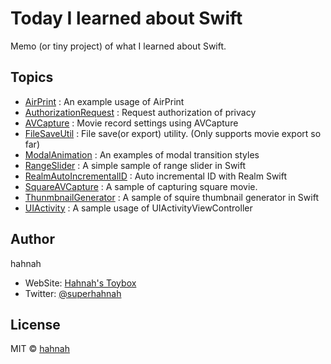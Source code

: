 # Today I learned about Swift

Memo (or tiny project) of what I learned about Swift.

## Topics

+ [AirPrint](https://github.com/hahnah/til-swift/tree/master/AirPrint) : An example usage of AirPrint 
+ [AuthorizationRequest](https://github.com/hahnah/til-swift/tree/master/AuthorizationRequest) : Request authorization of privacy
+ [AVCapture](https://github.com/hahnah/til-swift/tree/master/AVCapture) : Movie record settings using AVCapture
+ [FileSaveUtil](https://github.com/hahnah/til-swift/tree/master/FileSaveUtil) : File save(or export) utility. (Only supports movie export so far)
+ [ModalAnimation](https://github.com/hahnah/til-swift/tree/master/ModalAnimation) : An examples of modal transition styles
+ [RangeSlider](https://github.com/hahnah/til-swift/tree/master/RangeSlider) : A simple sample of range slider in Swift
+ [RealmAutoIncrementalID](https://github.com/hahnah/til-swift/tree/master/RealmAutoIncrementalID) : Auto incremental ID with Realm Swift
+ [SquareAVCapture](https://github.com/hahnah/til-swift/tree/master/SquareAVCapture) : A sample of capturing square movie.
+ [ThunmbnailGenerator](https://github.com/hahnah/til-swift/tree/master/ThumbnailGenerator) : A sample of squire thumbnail generator in Swift
+ [UIActivity](https://github.com/hahnah/til-swift/tree/master/UIActivity) : A sample usage of UIActivityViewController

## Author

hahnah

+ WebSite: [Hahnah's Toybox](https://superhahnah.com)
+ Twitter: [@superhahnah](https://twitter.com/superhahnah)

## License

MIT © [hahnah](https://superhahnah.com)
